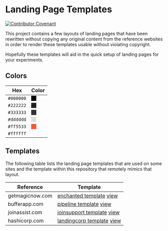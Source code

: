 # Landing Page Templates

[![Contributor Covenant](https://img.shields.io/badge/Contributor%20Covenant-v2.0%20adopted-ff69b4.svg)](code_of_conduct.md)

This project contains a few layouts of landing pages that have been rewritten
without copying any original content from the reference websites in order to
render these templates usable without violating copyright.

Hopefully these templates will aid in the quick setup of landing pages for your
experiments.

## Colors

| Hex       | Color                                                                                                |
| --------- | ---------------------------------------------------------------------------------------------------- |
| `#000000` | <span id="nice" style="width: 1em; height: 1em; background: #000000; display: inline-block;"></span> |
| `#222222` | <span id="nice" style="width: 1em; height: 1em; background: #222222; display: inline-block;"></span> |
| `#333333` | <span id="nice" style="width: 1em; height: 1em; background: #333333; display: inline-block;"></span> |
| `#dddddd` | <span id="nice" style="width: 1em; height: 1em; background: #dddddd; display: inline-block;"></span> |
| `#ff5533` | <span id="nice" style="width: 1em; height: 1em; background: #ff5533; display: inline-block;"></span> |
| `#ffffff` | <span id="nice" style="width: 1em; height: 1em; background: #ffffff; display: inline-block;"></span> |

## Templates

The following table lists the landing page templates that are used on some
sites and the template within this repository that remotely mimics that layout.

| Reference       | Template                                                                                                |
|-----------------|---------------------------------------------------------------------------------------------------------|
| getmagicnow.com | [enchanted template](enchanted) [view](https://vidbina.github.io/landingpage-templates/enchanted)       |
| bufferapp.com   | [pipeline template](pipeline) [view](https://vidbina.github.io/landingpage-templates/pipeline)          |
| joinassist.com  | [joinsupport template](joinsupport) [view](https://vidbina.github.io/landingpage-templates/joinsupport) |
| hashicorp.com   | [landingcorp template](landingcorp) [view](https://vidbina.github.io/landingpage-templates/landingcorp) |
